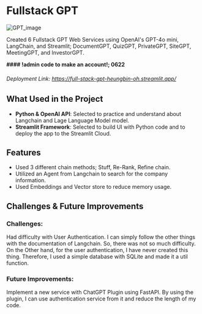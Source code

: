 # Fullstack GPT
![GPT_image](https://github.com/user-attachments/assets/b91d27a4-1983-4de1-90e0-fc2e7f7f4da8)

Created 6 Fullstack GPT Web Services using OpenAI's GPT-4o mini, LangChain, and Streamlit; DocumentGPT, QuizGPT, PrivateGPT, SiteGPT, MeetingGPT, and InvestorGPT.

**#### !admin code to make an account!; 0622**

###### Deployment Link: https://full-stack-gpt-heungbin-oh.streamlit.app/


## What Used in the Project

- **Python & OpenAI API**: Selected to practice and understand about Langchain and Lage Language Model model.
- **Streamlit Framework**: Selected to build UI with Python code and to deploy the app to the Streamlit Cloud.

## Features

- Used 3 different chain methods; Stuff, Re-Rank, Refine chain.
- Utilized an Agent from Langchain to search for the company information.
- Used Embeddings and Vector store to reduce memory usage.

## Challenges & Future Improvements

### Challenges:

Had difficulty with User Authentication. I can simply follow the other things with the documentation of Langchain. So, there was not so much difficulty. On the Other hand, for the user authentication, I have never created this thing. Therefore, I used a simple database with SQLite and made it a util function.

### Future Improvements:

Implement a new service with ChatGPT Plugin using FastAPI. By using the plugin, I can use authentication service from it and reduce the length of my code.

